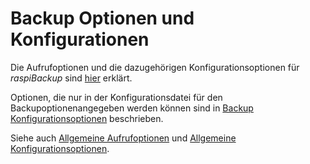 # Backup Optionen und Konfigurationen

Die Aufrufoptionen und die dazugehörigen Konfigurationsoptionen
für *raspiBackup* sind [hier](backup-options.md) erklärt.

Optionen, die nur in der Konfigurationsdatei für den Backupoptionenangegeben
werden können sind in [Backup Konfigurationsoptionen](backup-config-options.md)
beschrieben.

Siehe auch [Allgemeine Aufrufoptionen](general-options.md) und [Allgemeine Konfigurationsoptionen](general-config-options.md).

[.status]: rst

